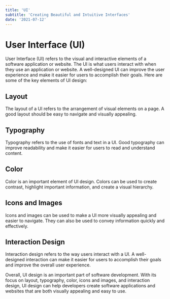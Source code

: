 ```yaml
---
title: 'UI'
subtitle: 'Creating Beautiful and Intuitive Interfaces'
date: '2021-07-12'
---
```


# User Interface (UI)

User Interface (UI) refers to the visual and interactive elements of a software application or website. The UI is what users interact with when they use an application or website. A well-designed UI can improve the user experience and make it easier for users to accomplish their goals. Here are some of the key elements of UI design:

## Layout

The layout of a UI refers to the arrangement of visual elements on a page. A good layout should be easy to navigate and visually appealing.

## Typography

Typography refers to the use of fonts and text in a UI. Good typography can improve readability and make it easier for users to read and understand content.

## Color

Color is an important element of UI design. Colors can be used to create contrast, highlight important information, and create a visual hierarchy.

## Icons and Images

Icons and images can be used to make a UI more visually appealing and easier to navigate. They can also be used to convey information quickly and effectively.

## Interaction Design

Interaction design refers to the way users interact with a UI. A well-designed interaction can make it easier for users to accomplish their goals and improve the overall user experience.

Overall, UI design is an important part of software development. With its focus on layout, typography, color, icons and images, and interaction design, UI design can help developers create software applications and websites that are both visually appealing and easy to use.
